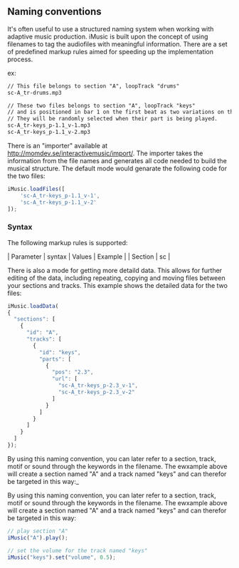 ## Naming conventions
It's often useful to use a structured naming system when working with adaptive music production. iMusic is built upon the concept of using filenames to tag the audiofiles with meaningful information. There are a set of predefined markup rules aimed for speeding up the implementation process.

ex:
```html
// This file belongs to section "A", loopTrack "drums"
sc-A_tr-drums.mp3

// These two files belongs to section "A", loopTrack "keys"
// and is positioned in bar 1 on the first beat as two variations on the same part
// They will be randomly selected when their part is being played.
sc-A_tr-keys_p-1.1_v-1.mp3
sc-A_tr-keys_p-1.1_v-2.mp3
```

There is an "importer" available at http://momdev.se/interactivemusic/import/. The importer takes the information from the file names and generates all code needed to build the musical structure. The default mode would genarate the following code for the two files:

```javascript
iMusic.loadFiles([
	'sc-A_tr-keys_p-1.1_v-1',
	'sc-A_tr-keys_p-1.1_v-2'
]);
```

### Syntax
The following markup rules is supported:


| Parameter   | syntax   | Values   | Example  |
| Section     | sc       | 

There is also a mode for getting more detaild data. This allows for further editing of the data, including repeating, copying and moving files between your sections and tracks. This example shows the detailed data for the two files:

```javascript
iMusic.loadData(
{
  "sections": [
    {
      "id": "A",
      "tracks": [
        {
          "id": "keys",
          "parts": [
            {
              "pos": "2.3",
              "url": [
                "sc-A_tr-keys_p-2.3_v-1",
                "sc-A_tr-keys_p-2.3_v-2"
              ]
            }
          ]
        }
      ]
    }
  ]
});
```

By using this naming convention, you can later refer to a section, track, motif or sound through the keywords in the filename. The ewxample above will create a section named "A" and a track named "keys" and can therefor be targeted in this way:_

By using this naming convention, you can later refer to a section, track, motif or sound through the keywords in the filename. The ewxample above will create a section named "A" and a track named "keys" and can therefor be targeted in this way:

```javascript
// play section "A"
iMusic("A").play();

// set the volume for the track named "keys"
iMusic("keys").set("volume", 0.5);
```
